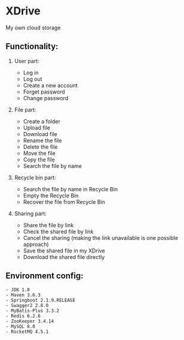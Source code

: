 # XDrive
My own cloud storage

## Functionality:
1. User part:
    - Log in
    - Log out
    - Create a new account
    - Forget password
    - Change password

2. File part:
    - Create a folder
    - Upload file
    - Download file
    - Rename the file
    - Delete the file
    - Move the file
    - Copy the file
    - Search the file by name

3. Recycle bin part:
    - Search the file by name in Recycle Bin
    - Empty the Recycle Bin
    - Recover the file from Recycle Bin

4. Sharing part:
    - Share the file by link
    - Check the shared file by link
    - Cancel the sharing (making the link unavailable is one possible approach)
    - Save the shared file in my XDrive
    - Download the shared file directly

## Environment config:
    - JDK 1.8
    - Maven 3.6.3
    - Springboot 2.1.9.RELEASE
    - Swagger2 2.8.0
    - MyBatis-Plus 3.3.2
    - Redis 6.2.6
    - ZooKeeper 3.4.14
    - MySQL 8.0
    - RocketMQ 4.5.1
